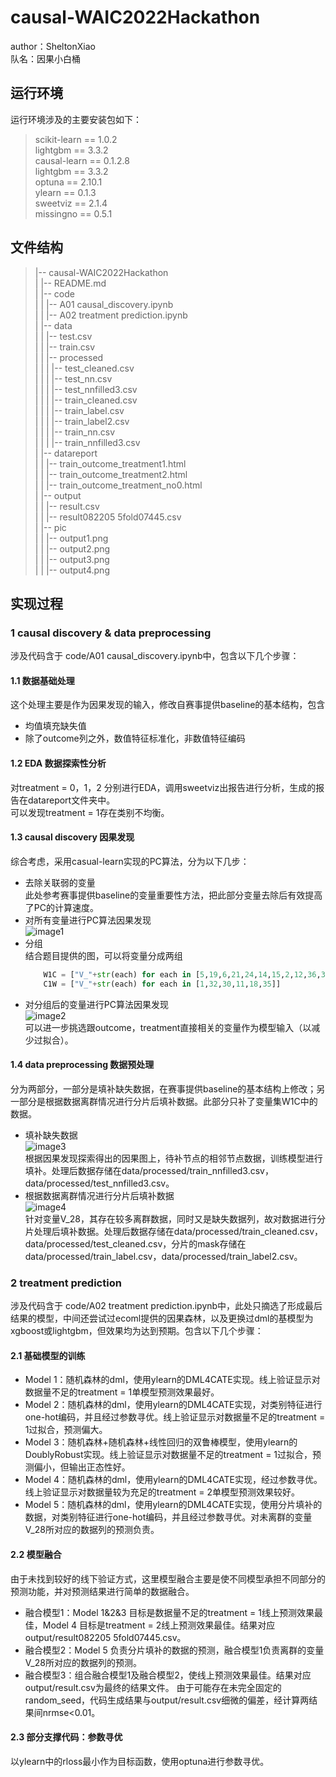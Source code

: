 # causal-WAIC2022Hackathon
author：SheltonXiao     
队名：因果小白桶
## 运行环境
运行环境涉及的主要安装包如下：
> scikit-learn == 1.0.2    
> lightgbm == 3.3.2    
> causal-learn == 0.1.2.8    
> lightgbm == 3.3.2    
> optuna == 2.10.1    
> ylearn == 0.1.3    
> sweetviz == 2.1.4    
> missingno == 0.5.1
## 文件结构
> |-- causal-WAIC2022Hackathon    
> |        |-- README.md    
> |        |-- code     
> |        |         |-- A01 causal_discovery.ipynb      
> |        |         |-- A02 treatment prediction.ipynb      
> |        |-- data     
> |        |         |-- test.csv      
> |        |         |-- train.csv      
> |        |         |-- processed      
> |        |         |        |-- test_cleaned.csv      
> |        |         |        |-- test_nn.csv      
> |        |         |        |-- test_nnfilled3.csv      
> |        |         |        |-- train_cleaned.csv     
> |        |         |        |-- train_label.csv      
> |        |         |        |-- train_label2.csv      
> |        |         |        |-- train_nn.csv       
> |        |         |        |-- train_nnfilled3.csv     
> |        |-- datareport     
> |        |         |-- train_outcome_treatment1.html     
> |        |         |-- train_outcome_treatment2.html     
> |        |         |-- train_outcome_treatment_no0.html     
> |        |-- output     
> |        |         |-- result.csv     
> |        |         |-- result082205 5fold07445.csv     
> |        |-- pic     
> |        |         |-- output1.png     
> |        |         |-- output2.png    
> |        |         |-- output3.png    
> |        |         |-- output4.png    
## 实现过程
### 1 causal discovery & data preprocessing
涉及代码含于 code/A01 causal_discovery.ipynb中，包含以下几个步骤：
#### 1.1 数据基础处理
这个处理主要是作为因果发现的输入，修改自赛事提供baseline的基本结构，包含    
- 均值填充缺失值     
- 除了outcome列之外，数值特征标准化，非数值特征编码
#### 1.2 EDA 数据探索性分析
对treatment = 0，1，2 分别进行EDA，调用sweetviz出报告进行分析，生成的报告在datareport文件夹中。     
可以发现treatment = 1存在类别不均衡。
#### 1.3 causal discovery 因果发现
综合考虑，采用casual-learn实现的PC算法，分为以下几步：     
- 去除关联弱的变量      
    此处参考赛事提供baseline的变量重要性方法，把此部分变量去除后有效提高了PC的计算速度。     
- 对所有变量进行PC算法因果发现     
    ![image1](pic/output1.png)    
- 分组      
    结合题目提供的图，可以将变量分成两组     
    ```python
        W1C = ["V_"+str(each) for each in [5,19,6,21,24,14,15,2,12,36,31,37,7,25,28,39,10]]
        C1W = ["V_"+str(each) for each in [1,32,30,11,18,35]]
    ```     
- 对分组后的变量进行PC算法因果发现     
    ![image2](pic/output2.png)     
    可以进一步挑选跟outcome，treatment直接相关的变量作为模型输入（以减少过拟合）。     
#### 1.4 data preprocessing 数据预处理
分为两部分，一部分是填补缺失数据，在赛事提供baseline的基本结构上修改；另一部分是根据数据离群情况进行分片后填补数据。此部分只补了变量集W1C中的数据。     
- 填补缺失数据    
![image3](pic/output3.png)    
根据因果发现探索得出的因果图上，待补节点的相邻节点数据，训练模型进行填补。处理后数据存储在data/processed/train_nnfilled3.csv，data/processed/test_nnfilled3.csv。
- 根据数据离群情况进行分片后填补数据    
![image4](pic/output4.png)    
针对变量V_28，其存在较多离群数据，同时又是缺失数据列，故对数据进行分片处理后填补数据。处理后数据存储在data/processed/train_cleaned.csv，data/processed/test_cleaned.csv，分片的mask存储在data/processed/train_label.csv，data/processed/train_label2.csv。
### 2 treatment prediction
涉及代码含于 code/A02 treatment prediction.ipynb中，此处只摘选了形成最后结果的模型，中间还尝试过ecoml提供的因果森林，以及更换过dml的基模型为xgboost或lightgbm，但效果均为达到预期。包含以下几个步骤：
#### 2.1 基础模型的训练
- Model 1：随机森林的dml，使用ylearn的DML4CATE实现。线上验证显示对数据量不足的treatment = 1单模型预测效果最好。
- Model 2：随机森林的dml，使用ylearn的DML4CATE实现，对类别特征进行one-hot编码，并且经过参数寻优。线上验证显示对数据量不足的treatment = 1过拟合，预测偏大。
- Model 3：随机森林+随机森林+线性回归的双鲁棒模型，使用ylearn的DoublyRobust实现。线上验证显示对数据量不足的treatment = 1过拟合，预测偏小，但输出正态性好。
- Model 4：随机森林的dml，使用ylearn的DML4CATE实现，经过参数寻优。线上验证显示对数据量较为充足的treatment = 2单模型预测效果较好。
- Model 5：随机森林的dml，使用ylearn的DML4CATE实现，使用分片填补的数据，对类别特征进行one-hot编码，并且经过参数寻优。对未离群的变量V_28所对应的数据列的预测负责。
#### 2.2 模型融合
由于未找到较好的线下验证方式，这里模型融合主要是使不同模型承担不同部分的预测功能，并对预测结果进行简单的数据融合。
- 融合模型1：Model 1&2&3 目标是数据量不足的treatment = 1线上预测效果最佳，Model 4 目标是treatment = 2线上预测效果最佳。结果对应output/result082205 5fold07445.csv。
- 融合模型2：Model 5 负责分片填补的数据的预测，融合模型1负责离群的变量V_28所对应的数据列的预测。
- 融合模型3：组合融合模型1及融合模型2，使线上预测效果最佳。结果对应output/result.csv为最终的结果文件。
由于可能存在未完全固定的random_seed，代码生成结果与output/result.csv细微的偏差，经计算两结果间nrmse<0.01。
#### 2.3 部分支撑代码：参数寻优
以ylearn中的rloss最小作为目标函数，使用optuna进行参数寻优。